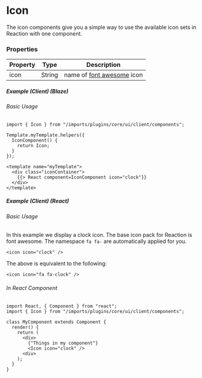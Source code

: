 # Icon

The icon components give you a simple way to use the available icon sets in Reaction with one component.

### Properties

Property                       | Type     | Description
------------------------------ | -------- | -----------------------------------------------------------------------------
icon                           | String   | name of [font awesome](https://fortawesome.github.io/Font-Awesome/) icon

##### Example (Client) (Blaze)

###### Basic Usage

```
import { Icon } from "/imports/plugins/core/ui/client/components";

Template.myTemplate.helpers({
  IconComponent() {
    return Icon;
  }
});
```

```
<template name="myTemplate">
  <div class="iconContainer">
    {{> React component=IconComponent icon="clock"}}
  </div>
</template>
```
##### Example (Client) (React)

###### Basic Usage
In this example we display a clock icon. The base icon pack for Reaction is font awesome. The namespace `fa fa-` are automatically applied for you.

```
<icon icon="clock" />
```

The above is equivalent to the following:

```
<icon icon="fa fa-clock" />
```

###### In React Component
```
import React, { Component } from "react";
import { Icon } from "/imports/plugins/core/ui/client/components";

class MyComponent extends Component {
  render() {
    return (
      <div>
        {"Things in my component"}
        <Icon icon="clock" />
      <div>
    );
  }
}
```
